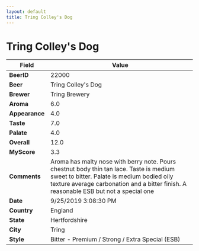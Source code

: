 ```yaml
---
layout: default
title: Tring Colley's Dog
---
```


# Tring Colley's Dog

| Field         | Value     |
|---------------|-----------|
| **BeerID** | 22000 |
| **Beer** | Tring Colley's Dog |
| **Brewer** | Tring Brewery |
| **Aroma** | 6.0 |
| **Appearance** | 4.0 |
| **Taste** | 7.0 |
| **Palate** | 4.0 |
| **Overall** | 12.0 |
| **MyScore** | 3.3 |
| **Comments** | Aroma has malty nose with berry note. Pours chestnut body thin tan lace. Taste is medium sweet to bitter. Palate is medium bodied oily texture average carbonation and a bitter finish. A reasonable ESB but not a special one |
| **Date** | 9/25/2019 3:08:30 PM |
| **Country** | England |
| **State** | Hertfordshire |
| **City** | Tring |
| **Style** | Bitter - Premium / Strong / Extra Special (ESB) |
